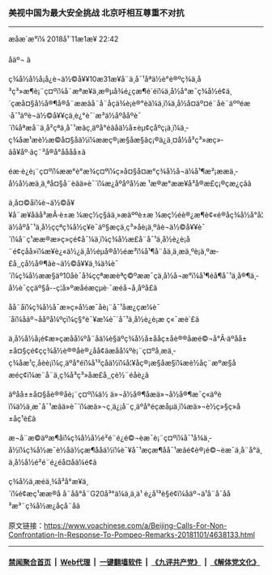 ### 美视中国为最大安全挑战 北京吁相互尊重不对抗
------------------------

<div class="published">
 <span class="date" title="ä¸­å½æ¶é´">
  <time datetime="2018-11-01T22:42:00+08:00">
   æåæ´æ°ï¼ 2018å¹´11æ1æ¥ 22:42
  </time>
 </span>
</div>
<br/>
<div class="wsw">
 <span class="dateline">
  åäº¬ â
 </span>
 <p>
  ç¾å½å½å¡å¿è¬ä½©å¥¥10æ31æ¥å¨ä¸å¯¹åªä½è°è®ºç¾ä¸­å³ç³»æ¶è¡¨ç¤ºï¼å¨æªæ¥ä¸æ®µå¾é¿çæ¶é´éï¼ä¸­å½å°æ¯ç¾å½é¢ä¸´çæå¤§å½å®¶å®å¨ææãå¨å¨åçä¾è¡è®°èä¼ä¸ï¼ä¸­å½å¤äº¤é¨åè¨äººéæ·å¯¹äºè¬ä½©å¥¥çä¸è¿°è¯´æ³ä½åºååºè¯´ï¼åªæå¨ä¸å²çªä¸å¯¹æãç¸äºå°éãåä½å±èµ¢çåºç¡ä¸ï¼ä¸­ç¾åæ¹æè½æ©å¤§åä½ï¼ææç®¡æ§åæ­§ãç¡®ä¿ä¸¤å½å³ç³»æç»­ãå¥åº·ãç¨³å®å°åååå±ã
 </p>
 <p>
  éæ·è¿è¡¨ç¤ºï¼ææ°è°æ¾ç¤ºï¼ç»å¤§å¤æ°ç¾å½å¬ä¼å¹¶æ²¡ææä¸­å½å½æä¸ä¸ªå¤§å¨èãä»è¯´ï¼æ¿åºåºå½æ ¹æ®æ°ææ¥å³å®æ­£ç¡®çæ¿ç­âã
 </p>
 <p>
  ä¸å¤©åï¼è¬ä½©å¥¥å¨æ¥åãå³æÂ·è±æ ¼æç½ç§ãä¸»æäººè±æ ¼æç½éè®¿æ¶è¢«é®åç¾å½å°å¦ä½åºå¯¹ä¸­å½ççªç¾å½ç¥è¯äº§æç­ä¸ç³»åè¡ä¸ºãè¬ä½©å¥¥è¯´ï¼å¨ç¹ææ®æ»ç»çé¢å¯¼ä¸ï¼ç¾å½æ­£å¨å¯¹ä¸­å½è¿è¡å¨é¢çåå»ï¼æ¥è¿«ä½¿ä¸­å½éµå®å½éæ³ï¼å¹¶å¨åä¸ä¸æä¸ºè¡ä¸ºæ­£å¸¸çå½å®¶ãè¬ä½©å¥¥ä¸¾ä¾è¯´ï¼ç¾å½ææ§äº10åè¯å¾ççªææèªç©ºææ¯çä¸­å½å¬æ°ï¼å¹¶éå¶å¯¹ä¸å®¶ä¸­å½è¯ççäº§å--ç¦å»ºæåéæçµè·¯æéå¬å¸åºå£ã
 </p>
 <p>
  åå¨åï¼ç¾å½å¯æ»ç»å½­æ¯åè¡¨å¯¹åæ¿ç­æ¼è¯´åï¼åäº¬ååºå¼ºçï¼ç§°è¯¥æ¼è¯´å¯¹ä¸­å½è¿è¡æ ç«¯æè´£ã
 </p>
 <p>
  ä¸­å½å½å¡é¢æ»çæåå¼ºå¨åä¼è§äºç¾å½å±ååç±åè®®åæé©¬å°Â·äºåå±±å¤§çé¢çç¾å½è®®åè®¿åå¢ãæåå¼ºè¡¨ç¤ºå¸æä¸­ç¾åæ¹ç¸åèè¡ï¼ç¸äºå°éï¼å¹³ç­åä½ï¼å¦¥åç®¡æ§åæ­§ï¼æè½åç¨æºæ§åæéç¢ï¼æ¨å¨ä¸­ç¾å³ç³»åæ­£å¸¸çè½¨éåè¿ã
 </p>
 <p>
  äºåå±±å¤§åè®®åè¡¨ç¤ºï¼ä½ ä»¬å½å®¶åæä»¬å½å®¶æ¯ç«äºèï¼ä½ä¸æ¯å¯¹æãä»è¯´ï¼æä»¬ç¸ä¿¡å¨ç¸äºå°éçæåµä¸ï¼æä»¬è½ç»§ç»­å±åç¹è£ã
 </p>
 <p>
  æ¬å¨æ©äºæ¶åï¼ç¾å½å½é²é¨é¿é©¬èæ¯è¡¨ç¤ºï¼å¯¹å¾ä¸­å½ï¼ç¾å½æ¯è½åä½çæ¶ååä½ï¼è¯¥å¯¹æçæ¶åå¯¹æãé¢è®¡é©¬èæ¯ä¸å¨å°ä¸ä¸­å½å½é²é¨é¿é­å¤åä¼é¢ã
 </p>
 <p>
  ç¾å½ä¸­æéä¸¾å³å°æ¥ä¸´ï¼é¢æç¹ææ®å å¨åå°å¨G20å³°ä¼ä¸ä¸ä¹ è¿å¹³è§é¢ï¼åäº¬ä¹å¨å¯åå³æ³¨ç¾å½æ¿åçå¨åã
 </p>
</div>

原文链接：https://www.voachinese.com/a/Beijing-Calls-For-Non-Confrontation-In-Response-To-Pompeo-Remarks-20181101/4638133.html


------------------------
#### [禁闻聚合首页](https://github.com/gfw-breaker/banned-news/blob/master/README.md) &nbsp;|&nbsp; [Web代理](https://github.com/gfw-breaker/open-proxy/blob/master/README.md) &nbsp;|&nbsp;  [一键翻墙软件](https://github.com/gfw-breaker/nogfw/blob/master/README.md) &nbsp;|&nbsp; [《九评共产党》](https://github.com/gfw-breaker/9ping.md/blob/master/README.md#九评之一评共产党是什么) &nbsp;|&nbsp; [《解体党文化》](https://github.com/gfw-breaker/jtdwh.md/blob/master/README.md#绪论)